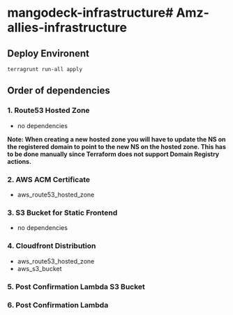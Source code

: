 # mangodeck-infrastructure# Amz-allies-infrastructure

## Deploy Environent

```shell
terragrunt run-all apply
```

## Order of dependencies

### 1. Route53 Hosted Zone

- no dependencies

**Note: When creating a new hosted zone you will have to update the NS on the registered domain to point to the new NS on the hosted zone. This has to be done manually since Terraform does not support Domain Registry actions.**

### 2. AWS ACM Certificate

- aws_route53_hosted_zone

### 3. S3 Bucket for Static Frontend

- no dependencies

### 4. Cloudfront Distribution

- aws_route53_hosted_zone
- aws_s3_bucket

### 5. Post Confirmation Lambda S3 Bucket

### 6. Post Confirmation Lambda

